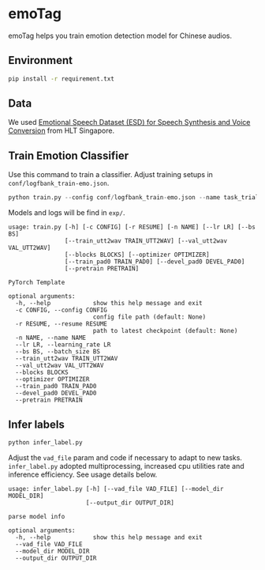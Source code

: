 # emoTag
emoTag helps you train emotion detection model for Chinese audios.
## Environment
```bash
pip install -r requirement.txt
```
## Data
We used [Emotional Speech Dataset (ESD) for Speech Synthesis and Voice Conversion](https://github.com/HLTSingapore/Emotional-Speech-Data) from HLT Singapore.

## Train Emotion Classifier
Use this command to train a classifier. Adjust training setups in `conf/logfbank_train-emo.json`.
```python
python train.py --config conf/logfbank_train-emo.json --name task_trial_1
```
Models and logs will be find in `exp/`.
```
usage: train.py [-h] [-c CONFIG] [-r RESUME] [-n NAME] [--lr LR] [--bs BS]
                [--train_utt2wav TRAIN_UTT2WAV] [--val_utt2wav VAL_UTT2WAV]
                [--blocks BLOCKS] [--optimizer OPTIMIZER]
                [--train_pad0 TRAIN_PAD0] [--devel_pad0 DEVEL_PAD0]
                [--pretrain PRETRAIN]

PyTorch Template

optional arguments:
  -h, --help            show this help message and exit
  -c CONFIG, --config CONFIG
                        config file path (default: None)
  -r RESUME, --resume RESUME
                        path to latest checkpoint (default: None)
  -n NAME, --name NAME
  --lr LR, --learning_rate LR
  --bs BS, --batch_size BS
  --train_utt2wav TRAIN_UTT2WAV
  --val_utt2wav VAL_UTT2WAV
  --blocks BLOCKS
  --optimizer OPTIMIZER
  --train_pad0 TRAIN_PAD0
  --devel_pad0 DEVEL_PAD0
  --pretrain PRETRAIN
```

## Infer labels
```python
python infer_label.py
```
Adjust the `vad_file` param and code if necessary to adapt to new tasks. `infer_label.py` adopted multiprocessing, increased cpu utilities rate and inference efficiency. See usage details below.
```
usage: infer_label.py [-h] [--vad_file VAD_FILE] [--model_dir MODEL_DIR]
                      [--output_dir OUTPUT_DIR]

parse model info

optional arguments:
  -h, --help            show this help message and exit
  --vad_file VAD_FILE
  --model_dir MODEL_DIR
  --output_dir OUTPUT_DIR
```